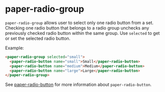 paper-radio-group
=================

`paper-radio-group` allows user to select only one radio button from a set.
Checking one radio button that belongs to a radio group unchecks any
previously checked radio button within the same group. Use
`selected` to get or set the selected radio button.

Example:

```html
<paper-radio-group selected="small">
  <paper-radio-button name="small">Small</paper-radio-button>
  <paper-radio-button name="medium">Medium</paper-radio-button>
  <paper-radio-button name="large">Large</paper-radio-button>
</paper-radio-group>
```

See <a href="https://github.com/PolymerElements/paper-radio-button">paper-radio-button</a> for more
information about `paper-radio-button`.
